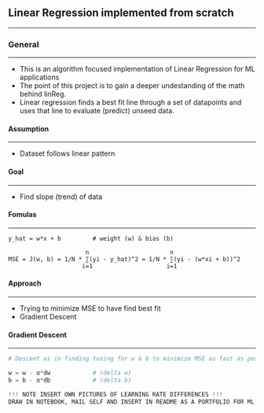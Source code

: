 ## Linear Regression implemented from scratch
___

### General
___
- This is an algorithm focused implementation of Linear Regression for ML applications
- The point of this project is to gain a deeper undestanding of the math behind linReg. 
- Linear regression finds a best fit line through a set of datapoints and uses that line to evaluate (predict) unseed data. 


#### Assumption
___
- Dataset follows linear pattern

#### Goal
___
- Find slope (trend) of data

#### Fomulas
___
```
y_hat = w*x + b         # weight (w) & bias (b)

                      n                       n
MSE = J(w, b) = 1/N * ∑(yi - y_hat)^2 = 1/N * ∑(yi - (w*xi + b))^2
                     i=1                     i=1
```

#### Approach
___
- Trying to minimize MSE to have find best fit
- Gradient Descent

#### Gradient Descent
___
```python
# Descent as in finding tuning for w & b to minimize MSE as fast as possible

w = w - ɑ*dw            # (delta w)
b = b - ɑ*db            # (delta b)

!!! NOTE INSERT OWN PICTURES OF LEARNING RATE DIFFERENCES !!!
DRAW IN NOTEBOOK, MAIL SELF AND INSERT IN README AS A PORTFOLIO FOR ML
```

